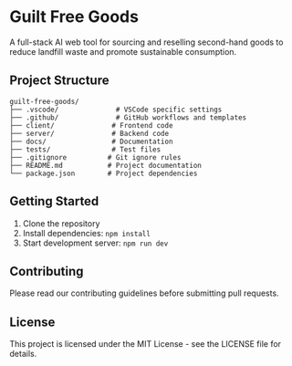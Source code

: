 # Guilt Free Goods

A full-stack AI web tool for sourcing and reselling second-hand goods to reduce landfill waste and promote sustainable consumption.

## Project Structure

```
guilt-free-goods/
├── .vscode/              # VSCode specific settings
├── .github/              # GitHub workflows and templates
├── client/              # Frontend code
├── server/              # Backend code
├── docs/                # Documentation
├── tests/               # Test files
├── .gitignore          # Git ignore rules
├── README.md           # Project documentation
└── package.json        # Project dependencies
```

## Getting Started

1. Clone the repository
2. Install dependencies: `npm install`
3. Start development server: `npm run dev`

## Contributing

Please read our contributing guidelines before submitting pull requests.

## License

This project is licensed under the MIT License - see the LICENSE file for details.